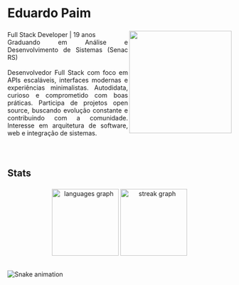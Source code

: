 <h1 align="left">Eduardo Paim</h1>

###

<img align="right" height="230" src="https://images.steamusercontent.com/ugc/1920240577473879513/E78D69340BF22AE35D74395C361288ABEB4187A8/?imw=5000&imh=5000&ima=fit&impolicy=Letterbox&imcolor=%23000000&letterbox=false"  />

###

<p align="justify">
Full Stack Developer | 19 anos <br>
Graduando em Análise e Desenvolvimento de Sistemas (Senac RS)<br><br>
Desenvolvedor Full Stack com foco em APIs escaláveis, interfaces modernas e experiências minimalistas. Autodidata, curioso e comprometido com boas práticas. Participa de projetos open source, buscando evolução constante e contribuindo com a comunidade. Interesse em arquitetura de software, web e integração de sistemas.
</p>

###

<br clear="both">

<h2 align="left">Stats</h2>

###

<div align="center">
  <img src="https://github-readme-stats.vercel.app/api/top-langs?username=Edu-2de&locale=en&hide_title=false&layout=compact&card_width=320&langs_count=6&theme=gotham&hide_border=false&order=2" height="150" alt="languages graph"  />
  <img src="https://streak-stats.demolab.com?user=Edu-2de&locale=en&mode=daily&theme=gotham&hide_border=false&border_radius=10&order=3" height="150" alt="streak graph"  />
</div>


<h2 align="left"></h2>

###

<img src="https://raw.githubusercontent.com/Edu-2de/Edu-2de/output/snake.svg" alt="Snake animation" />

###
